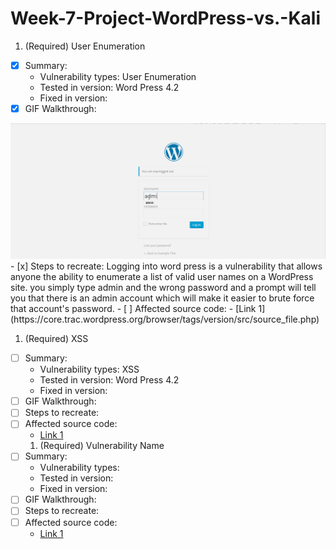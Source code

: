 # Week-7-Project-WordPress-vs.-Kali

1. (Required) User Enumeration
  - [x] Summary: 
    - Vulnerability types: User Enumeration
    - Tested in version: Word Press 4.2
    - Fixed in version: 
  - [x] GIF Walkthrough: 
<img src='UserEnumeration.gif' title='WordPress Username Enumeration' width='' alt='' />
  - [x] Steps to recreate: Logging into word press is a vulnerability that allows anyone the ability to enumerate a list of valid user names on a WordPress site. you simply type admin and the wrong password and a prompt will tell you that there is an admin account which will make it easier to brute force that account's password. 
  - [ ] Affected source code:
    - [Link 1](https://core.trac.wordpress.org/browser/tags/version/src/source_file.php)
    
    
1. (Required) XSS
  - [ ] Summary: 
    - Vulnerability types: XSS
    - Tested in version: Word Press 4.2
    - Fixed in version: 
  - [ ] GIF Walkthrough: 
  - [ ] Steps to recreate: 
  - [ ] Affected source code:
    - [Link 1](https://core.trac.wordpress.org/browser/tags/version/src/source_file.php)
    1. (Required) Vulnerability Name
  - [ ] Summary: 
    - Vulnerability types: 
    - Tested in version: 
    - Fixed in version:
  - [ ] GIF Walkthrough: 
  - [ ] Steps to recreate: 
  - [ ] Affected source code:
    - [Link 1](https://core.trac.wordpress.org/browser/tags/version/src/source_file.php)
    
